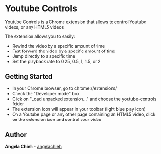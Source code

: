 # Youtube Controls

Youtube Controls is a Chrome extension that allows to control Youtube videos, or any HTML5 videos.

The extension allows you to easily:
* Rewind the video by a specific amount of time
* Fast forward the video by a specific amount of time
* Jump directly to a specific time 
* Set the playback rate to 0.25, 0.5, 1, 1.5, or 2


## Getting Started

* In your Chrome browser, go to chrome://extensions/
* Check the "Developer mode" box
* Click on "Load unpacked extension..." and choose the youtube-controls folder
* The extension icon will appear in your toolbar (light blue play icon)
* On a Youtube page or any other page containing an HTML5 video, click on the extension icon and control your video

## Author

**Angela Chieh** - [angelachieh](https://github.com/angelachieh)
